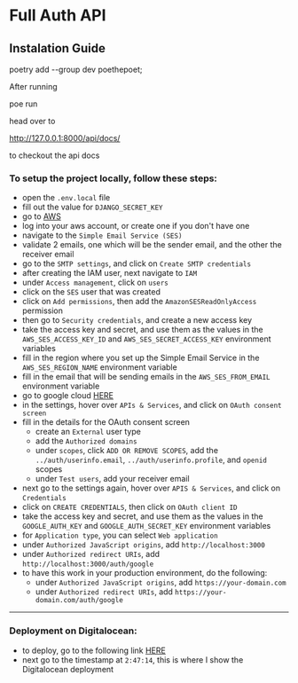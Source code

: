# Full Auth API

## Instalation Guide

poetry add --group dev poethepoet;

After running

poe run

head over to

http://127.0.0.1:8000/api/docs/

to checkout the api docs

### To setup the project locally, follow these steps:

-   open the `.env.local` file
-   fill out the value for `DJANGO_SECRET_KEY`
-   go to [AWS](https://aws.amazon.com)
-   log into your aws account, or create one if you don't have one
-   navigate to the `Simple Email Service (SES)`
-   validate 2 emails, one which will be the sender email, and the other the receiver email
-   go to the `SMTP settings`, and click on `Create SMTP credentials`
-   after creating the IAM user, next navigate to `IAM`
-   under `Access management`, click on `users`
-   click on the `SES` user that was created
-   click on `Add permissions`, then add the `AmazonSESReadOnlyAccess` permission
-   then go to `Security credentials`, and create a new access key
-   take the access key and secret, and use them as the values in the `AWS_SES_ACCESS_KEY_ID` and `AWS_SES_SECRET_ACCESS_KEY` environment variables
-   fill in the region where you set up the Simple Email Service in the `AWS_SES_REGION_NAME` environment variable
-   fill in the email that will be sending emails in the `AWS_SES_FROM_EMAIL` environment variable
-   go to google cloud [HERE](https://console.cloud.google.com)
-   in the settings, hover over `APIs & Services`, and click on `OAuth consent screen`
-   fill in the details for the OAuth consent screen
    -   create an `External` user type
    -   add the `Authorized domains`
    -   under `scopes`, click `ADD OR REMOVE SCOPES`, add the `../auth/userinfo.email`, `../auth/userinfo.profile`, and `openid` scopes
    -   under `Test users`, add your receiver email
-   next go to the settings again, hover over `APIS & Services`, and click on `Credentials`
-   click on `CREATE CREDENTIALS`, then click on `OAuth client ID`
-   take the access key and secret, and use them as the values in the `GOOGLE_AUTH_KEY` and `GOOGLE_AUTH_SECRET_KEY` environment variables
-   for `Application type`, you can select `Web application`
-   under `Authorized JavaScript origins`, add `http://localhost:3000`
-   under `Authorized redirect URIs`, add `http://localhost:3000/auth/google`
-   to have this work in your production environment, do the following:
    -   under `Authorized JavaScript origins`, add `https://your-domain.com`
    -   under `Authorized redirect URIs`, add `https://your-domain.com/auth/google`
---

### Deployment on Digitalocean:

-   to deploy, go to the following link [HERE](https://www.youtube.com/watch?v=2pZmxh8Tf78)
-   next go to the timestamp at `2:47:14`, this is where I show the Digitalocean deployment
